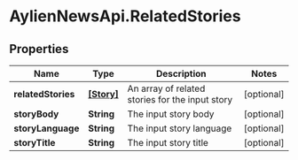 # AylienNewsApi.RelatedStories

## Properties

Name | Type | Description | Notes
------------ | ------------- | ------------- | -------------
**relatedStories** | [**[Story]**](Story.md) | An array of related stories for the input story | [optional] 
**storyBody** | **String** | The input story body | [optional] 
**storyLanguage** | **String** | The input story language | [optional] 
**storyTitle** | **String** | The input story title | [optional] 


